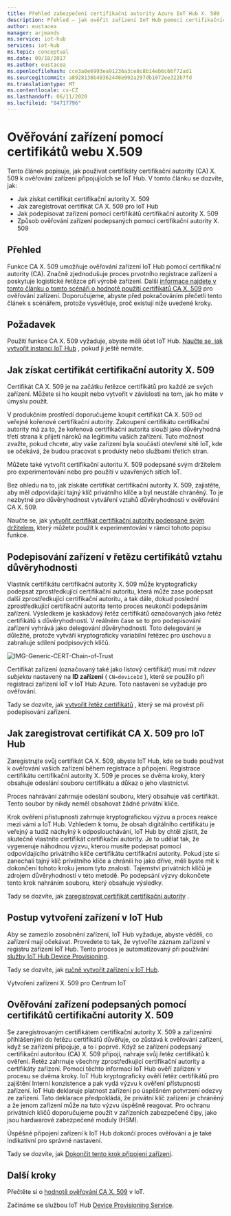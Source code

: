 ```yaml
---
title: Přehled zabezpečení certifikační autority Azure IoT Hub X. 509 | Microsoft Docs
description: Přehled – jak ověřit zařízení IoT Hub pomocí certifikačních autorit X. 509.
author: eustacea
manager: arjmands
ms.service: iot-hub
services: iot-hub
ms.topic: conceptual
ms.date: 09/18/2017
ms.author: eustacea
ms.openlocfilehash: cce3a0e6993ea91236a3ce8c8b14eb6c66f72ad1
ms.sourcegitcommit: a8928136b49362448e992a297db1072ee322b7fd
ms.translationtype: MT
ms.contentlocale: cs-CZ
ms.lasthandoff: 06/11/2020
ms.locfileid: "84717796"
---
```

# <a name="device-authentication-using-x509-ca-certificates"></a>Ověřování zařízení pomocí certifikátů webu X.509

Tento článek popisuje, jak používat certifikáty certifikační autority (CA) X. 509 k ověřování zařízení připojujících se IoT Hub.  V tomto článku se dozvíte, jak:

* Jak získat certifikát certifikační autority X. 509
* Jak zaregistrovat certifikát CA X. 509 pro IoT Hub
* Jak podepisovat zařízení pomocí certifikátů certifikační autority X. 509
* Způsob ověřování zařízení podepsaných pomocí certifikační autority X. 509

## <a name="overview"></a>Přehled

Funkce CA X. 509 umožňuje ověřování zařízení IoT Hub pomocí certifikační autority (CA). Značně zjednodušuje proces prvotního registrace zařízení a poskytuje logistické řetězce při výrobě zařízení. Další [informace najdete v tomto článku o tomto scénáři o hodnotě použití certifikátů CA X. 509](iot-hub-x509ca-concept.md) pro ověřování zařízení.  Doporučujeme, abyste před pokračováním přečetli tento článek s scénářem, protože vysvětluje, proč existují níže uvedené kroky.

## <a name="prerequisite"></a>Požadavek

Použití funkce CA X. 509 vyžaduje, abyste měli účet IoT Hub.  [Naučte se, jak vytvořit instanci IoT Hub](quickstart-send-telemetry-dotnet.md) , pokud ji ještě nemáte.

## <a name="how-to-get-an-x509-ca-certificate"></a>Jak získat certifikát certifikační autority X. 509

Certifikát CA X. 509 je na začátku řetězce certifikátů pro každé ze svých zařízení.  Můžete si ho koupit nebo vytvořit v závislosti na tom, jak ho máte v úmyslu použít.

V produkčním prostředí doporučujeme koupit certifikát CA X. 509 od veřejné kořenové certifikační autority. Zakoupení certifikátu certifikační autority má za to, že kořenová certifikační autorita slouží jako důvěryhodná třetí strana k přijetí nároků na legitimitu vašich zařízení. Tuto možnost zvažte, pokud chcete, aby vaše zařízení byla součástí otevřené sítě IoT, kde se očekává, že budou pracovat s produkty nebo službami třetích stran.

Můžete také vytvořit certifikační autoritu X. 509 podepsané svým držitelem pro experimentování nebo pro použití v uzavřených sítích IoT.

Bez ohledu na to, jak získáte certifikát certifikační autority X. 509, zajistěte, aby měl odpovídající tajný klíč privátního klíče a byl neustále chráněný.  To je nezbytné pro důvěryhodnost vytváření vztahů důvěryhodnosti v ověřování CA X. 509.

Naučte se, jak [vytvořit certifikát certifikační autority podepsané svým držitelem](https://github.com/Azure/azure-iot-sdk-c/blob/master/tools/CACertificates/CACertificateOverview.md), který můžete použít k experimentování v rámci tohoto popisu funkce.

## <a name="sign-devices-into-the-certificate-chain-of-trust"></a>Podepisování zařízení v řetězu certifikátů vztahu důvěryhodnosti

Vlastník certifikátu certifikační autority X. 509 může kryptograficky podepsat zprostředkující certifikační autoritu, která může zase podepsat další zprostředkující certifikační autoritu, a tak dále, dokud poslední zprostředkující certifikační autorita tento proces neukončí podepsáním zařízení. Výsledkem je kaskádový řetěz certifikátů označovaných jako řetěz certifikátů s důvěryhodností. V reálném čase se to pro podepisování zařízení vyhrává jako delegování důvěryhodnosti. Toto delegování je důležité, protože vytváří kryptograficky variabilní řetězec pro úschovu a zabraňuje sdílení podpisových klíčů.

![IMG-Generic-CERT-Chain-of-Trust](./media/generic-cert-chain-of-trust.png)

Certifikát zařízení (označovaný také jako listový certifikát) musí mít *název subjektu* nastavený na **ID zařízení** ( `CN=deviceId` ), které se použilo při registraci zařízení IoT v IoT Hub Azure. Toto nastavení se vyžaduje pro ověřování.

Tady se dozvíte, jak [vytvořit řetěz certifikátů](https://github.com/Azure/azure-iot-sdk-c/blob/master/tools/CACertificates/CACertificateOverview.md) , který se má provést při podepisování zařízení.

## <a name="how-to-register-the-x509-ca-certificate-to-iot-hub"></a>Jak zaregistrovat certifikát CA X. 509 pro IoT Hub

Zaregistrujte svůj certifikát CA X. 509, abyste IoT Hub, kde se bude používat k ověřování vašich zařízení během registrace a připojení.  Registrace certifikátu certifikační autority X. 509 je proces se dvěma kroky, který obsahuje odeslání souboru certifikátu a důkaz o jeho vlastnictví.

Proces nahrávání zahrnuje odeslání souboru, který obsahuje váš certifikát.  Tento soubor by nikdy neměl obsahovat žádné privátní klíče.

Krok ověření přístupnosti zahrnuje kryptografickou výzvu a proces reakce mezi vámi a IoT Hub.  Vzhledem k tomu, že obsah digitálního certifikátu je veřejný a tudíž náchylný k odposlouchávání, IoT Hub by chtěl zjistit, že skutečně vlastníte certifikát certifikační autority.  Je to udělat tak, že vygeneruje náhodnou výzvu, kterou musíte podepsat pomocí odpovídajícího privátního klíče certifikátu certifikační autority.  Pokud jste si zanechali tajný klíč privátního klíče a chránili ho jako dříve, měli byste mít k dokončení tohoto kroku jenom tyto znalosti. Tajemství privátních klíčů je zdrojem důvěryhodnosti v této metodě.  Po podepsání výzvy dokončete tento krok nahráním souboru, který obsahuje výsledky.

Tady se dozvíte, jak [zaregistrovat certifikát certifikační autority](iot-hub-security-x509-get-started.md#register-x509-ca-certificates-to-your-iot-hub) .

## <a name="how-to-create-a-device-on-iot-hub"></a>Postup vytvoření zařízení v IoT Hub

Aby se zamezilo zosobnění zařízení, IoT Hub vyžaduje, abyste věděli, co zařízení mají očekávat.  Provedete to tak, že vytvoříte záznam zařízení v registru zařízení IoT Hub.  Tento proces je automatizovaný při používání [služby IoT Hub Device Provisioning](https://azure.microsoft.com/blog/azure-iot-hub-device-provisioning-service-preview-automates-device-connection-configuration/). 

Tady se dozvíte, jak [ručně vytvořit zařízení v IoT Hub](iot-hub-security-x509-get-started.md#create-an-x509-device-for-your-iot-hub).

Vytvoření zařízení X. 509 pro Centrum IoT

## <a name="authenticating-devices-signed-with-x509-ca-certificates"></a>Ověřování zařízení podepsaných pomocí certifikátů certifikační autority X. 509

Se zaregistrovaným certifikátem certifikační autority X. 509 a zařízeními přihlášenými do řetězu certifikátů důvěřuje, co zůstává k ověřování zařízení, když se zařízení připojuje, a to i poprvé.  Když se zařízení podepsaný certifikační autoritou (CA) X. 509 připojí, nahraje svůj řetěz certifikátů k ověření. Řetěz zahrnuje všechny zprostředkující certifikační autority a certifikáty zařízení.  Pomocí těchto informací IoT Hub ověří zařízení v procesu se dvěma kroky.  IoT Hub kryptograficky ověří řetěz certifikátů pro zajištění Interní konzistence a pak vydá výzvu k ověření přístupnosti zařízení.  IoT Hub deklaruje platnost zařízení po úspěšném potvrzení odezvy ze zařízení.  Tato deklarace předpokládá, že privátní klíč zařízení je chráněný a že jenom zařízení může na tuto výzvu úspěšně reagovat.  Pro ochranu privátních klíčů doporučujeme použít v zařízeních zabezpečené čipy, jako jsou hardwarové zabezpečené moduly (HSM).

Úspěšné připojení zařízení k IoT Hub dokončí proces ověřování a je také indikativní pro správné nastavení.

Tady se dozvíte, jak [Dokončit tento krok připojení zařízení](iot-hub-security-x509-get-started.md#authenticate-your-x509-device-with-the-x509-certificates).

## <a name="next-steps"></a>Další kroky

Přečtěte si o [hodnotě ověřování CA X. 509](iot-hub-x509ca-concept.md) v IoT.

Začínáme se službou IoT Hub [Device Provisioning Service](https://docs.microsoft.com/azure/iot-dps/).
